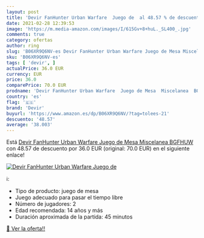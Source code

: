 ```yaml
---
layout: post
title: 'Devir FanHunter Urban Warfare  Juego de  al 48.57 % de descuento'
date: 2021-02-28 12:39:53
image: 'https://m.media-amazon.com/images/I/615Gv+8+huL._SL400_.jpg'
comments: true
category: ofertas
author: ring
slug: 'B06XR9Q6NV-es Devir FanHunter Urban Warfare Juego de Mesa Miscelanea BGFHUW'
sku: 'B06XR9Q6NV-es'
tags: [ 'devir', ]
actualPrice: 36.0 EUR
currency: EUR
price: 36.0
comparePrice: 70.0 EUR
prodname: 'Devir FanHunter Urban Warfare  Juego de Mesa  Miscelanea  BGFHUW '
country: 'es'
flag: '🇪🇸'
brand: 'Devir'
buyurl: 'https://www.amazon.es/dp/B06XR9Q6NV/?tag=tolees-21'
descuento: '48.57'
average: '38.003'
---
```


Está [Devir FanHunter Urban Warfare  Juego de Mesa  Miscelanea  BGFHUW ](https://www.amazon.es/dp/B06XR9Q6NV/?tag=tolees-21) con 48.57 de descuento por 36.0 EUR (original: 70.0 EUR) en el siguiente enlace!

[![Devir FanHunter Urban Warfare  Juego de ](https://m.media-amazon.com/images/I/615Gv+8+huL._SL400_.jpg)](https://www.amazon.es/dp/B06XR9Q6NV/?tag=tolees-21)

ℹ️:

- Tipo de producto: juego de mesa
- Juego adecuado para pasar el tiempo libre
- Número de jugadores: 2
- Edad recomendada: 14 años y más
- Duración aproximada de la partida: 45 minutos

[🛒 Ver la oferta!!](https://www.amazon.es/dp/B06XR9Q6NV/?tag=tolees-21)

